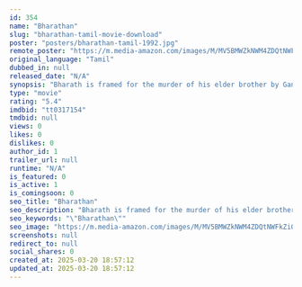```yaml
---
id: 354
name: "Bharathan"
slug: "bharathan-tamil-movie-download"
poster: "posters/bharathan-tamil-1992.jpg"
remote_poster: "https://m.media-amazon.com/images/M/MV5BMWZkNWM4ZDQtNWFkZi00OGIxLWFiZjktYTZjMGZiMDNiM2IzXkEyXkFqcGdeQXVyMjA4OTI5NDQ@._V1_SX300.jpg"
original_language: "Tamil"
dubbed_in: null
released_date: "N/A"
synopsis: "Bharath is framed for the murder of his elder brother by Gangadharan, a powerful businessman. In jail, he befriends three convicts who help him escape and take revenge against Gangadharan."
type: "movie"
rating: "5.4"
imdbid: "tt0317154"
tmdbid: null
views: 0
likes: 0
dislikes: 0
author_id: 1
trailer_url: null
runtime: "N/A"
is_featured: 0
is_active: 1
is_comingsoon: 0
seo_title: "Bharathan"
seo_description: "Bharath is framed for the murder of his elder brother by Gangadharan, a powerful businessman. In jail, he befriends three convicts who help him escape and take revenge against Gangadharan."
seo_keywords: "\"Bharathan\""
seo_image: "https://m.media-amazon.com/images/M/MV5BMWZkNWM4ZDQtNWFkZi00OGIxLWFiZjktYTZjMGZiMDNiM2IzXkEyXkFqcGdeQXVyMjA4OTI5NDQ@._V1_SX300.jpg"
screenshots: null
redirect_to: null
social_shares: 0
created_at: 2025-03-20 18:57:12
updated_at: 2025-03-20 18:57:12
---
```


